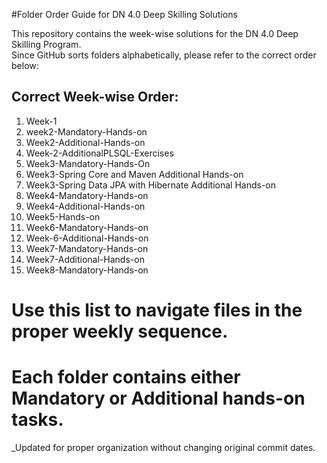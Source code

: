 #Folder Order Guide for DN 4.0 Deep Skilling Solutions

This repository contains the week-wise solutions for the DN 4.0 Deep Skilling Program.  
Since GitHub sorts folders alphabetically, please refer to the correct order below:

## Correct Week-wise Order:

1. Week-1  
2. week2-Mandatory-Hands-on  
3. Week2-Additional-Hands-on  
4. Week-2-AdditionalPLSQL-Exercises 
5. Week3-Mandatory-Hands-On  
6. Week3-Spring Core and Maven Additional Hands-on  
7. Week3-Spring Data JPA with Hibernate Additional Hands-on  
8. Week4-Mandatory-Hands-on  
9. Week4-Additional-Hands-on  
10. Week5-Hands-on  
11. Week6-Mandatory-Hands-on
12. Week-6-Additional-Hands-on 
13. Week7-Mandatory-Hands-on  
14. Week7-Additional-Hands-on  
15. Week8-Mandatory-Hands-on  


# Use this list to navigate files in the proper weekly sequence.  
# Each folder contains either **Mandatory** or **Additional** hands-on tasks.  


_Updated for proper organization without changing original commit dates.
